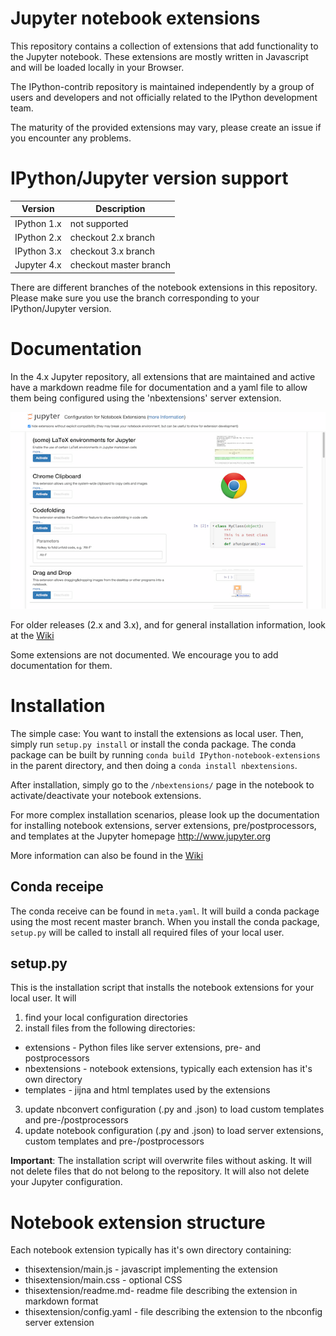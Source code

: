 Jupyter notebook extensions
===========================

This repository contains a collection of extensions that add functionality to the Jupyter notebook.
These extensions are mostly written in Javascript and will be loaded locally in your Browser.

The IPython-contrib repository is maintained independently by a group of users and developers and not officially related
 to the IPython development team.

The maturity of the provided extensions may vary, please create an issue if you encounter any problems.


IPython/Jupyter version support
===============================

| Version     | Description            |
|-------------|------------------------|
| IPython 1.x | not supported          |
| IPython 2.x | checkout 2.x branch    |
| IPython 3.x | checkout 3.x branch    |
| Jupyter 4.x | checkout master branch |

There are different branches of the notebook extensions in this repository.
Please make sure you use the branch corresponding to your IPython/Jupyter version.


Documentation
=============

In the 4.x Jupyter repository, all extensions that are maintained and active have a markdown readme file for 
documentation and a yaml file to allow them being configured using the 'nbextensions' server extension.

![Extensions](nbextensions/config/icon.png)

For older releases (2.x and 3.x), and for general installation information, look at the [Wiki](https://github.com/ipython-contrib/IPython-notebook-extensions/wiki)

Some extensions are not documented. We encourage you to add documentation for them.


Installation
============

The simple case: You want to install the extensions as local user. Then, simply run `setup.py install` or install
the conda package. The conda package can be built by running `conda build IPython-notebook-extensions` in the parent
directory, and then doing a `conda install nbextensions`.

After installation, simply go to the `/nbextensions/` page in the notebook to activate/deactivate  your notebook extensions.

For more complex installation scenarios, please look up the documentation for installing notebook extensions, 
server extensions, pre/postprocessors, and templates at the Jupyter homepage http://www.jupyter.org

More information can also be found in the [Wiki](https://github.com/ipython-contrib/IPython-notebook-extensions/wiki)


Conda receipe
-------------

The conda receive can be found in `meta.yaml`. It will build a conda package using the most recent master branch.
When you install the conda package, `setup.py` will be called to install all required files of your local user.


setup.py
--------

This is the installation script that installs the notebook extensions for your local user.
It will
 1. find your local configuration directories
 2. install files from the following directories:
   * extensions - Python files like server extensions, pre- and postprocessors
   * nbextensions - notebook extensions, typically each extension has it's own directory
   * templates - jijna and html templates used by the extensions
 3. update nbconvert configuration (.py and .json) to load custom templates and pre-/postprocessors  
 4. update notebook configuration (.py and .json) to load server extensions, custom templates and pre-/postprocessors

**Important**: The installation script will overwrite files without asking. It will not delete files that do not belong
 to the repository. It will also not delete your Jupyter configuration.


Notebook extension structure
============================

Each notebook extension typically has it's own directory containing:
 * thisextension/main.js - javascript implementing the extension
 * thisextension/main.css - optional CSS
 * thisextension/readme.md- readme file describing the extension in markdown format
 * thisextension/config.yaml - file describing the extension to the nbconfig server extension

